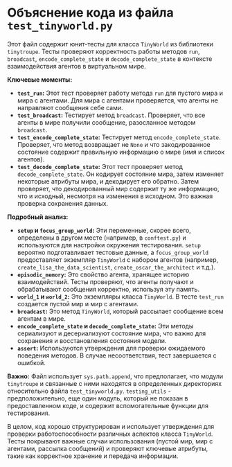 # Объяснение кода из файла `test_tinyworld.py`

Этот файл содержит юнит-тесты для класса `TinyWorld` из библиотеки `tinytroupe`.  Тесты проверяют корректность работы методов `run`, `broadcast`, `encode_complete_state` и `decode_complete_state` в контексте взаимодействия агентов в виртуальном мире.

**Ключевые моменты:**

* **`test_run`:** Этот тест проверяет работу метода `run` для пустого мира и мира с агентами. Для мира с агентами проверяется, что агенты не направляют сообщения себе сами.
* **`test_broadcast`:** Тестирует метод `broadcast`. Проверяет, что все агенты в мире получили сообщение, разосланное методом `broadcast`.
* **`test_encode_complete_state`:** Тестирует метод `encode_complete_state`. Проверяет, что метод возвращает не `None` и что закодированное состояние содержит правильную информацию о мире (имя и список агентов).
* **`test_decode_complete_state`:** Этот тест проверяет метод `decode_complete_state`. Он кодирует состояние мира, затем изменяет некоторые атрибуты мира, и декодирует его обратно.  Затем проверяет, что декодированный мир содержит ту же информацию, что и исходный, несмотря на изменения в исходном.  Это важная проверка сохранения данных.

**Подробный анализ:**

* **`setup` и `focus_group_world`:** Эти переменные, скорее всего, определены в другом месте (например, в `conftest.py`) и используются для настройки окружения тестирования. `setup` вероятно подготавливает тестовые данные, а `focus_group_world` предоставляет экземпляр `TinyWorld` с набором агентов (например,  `create_lisa_the_data_scientist`, `create_oscar_the_architect` и т.д.).
* **`episodic_memory`:**  Это свойство агента, хранящее историю взаимодействий. Тесты проверяют, что агенты получают и обрабатывают сообщения корректно, используя эту память.
* **`world_1` и `world_2`:** Это экземпляры класса `TinyWorld`. В тесте `test_run` создается пустой мир и мир с агентами.
* **`broadcast`:** Это метод `TinyWorld`, который рассылает сообщение всем агентам в мире.
* **`encode_complete_state` и `decode_complete_state`:** Эти методы сериализуют и десериализуют состояние мира, что важно для сохранения и восстановления состояния модели.
* **`assert`:** Используются утверждения для проверки ожидаемого поведения методов.  В случае несоответствия, тест завершается с ошибкой.

**Важно:** Файл использует `sys.path.append`, что предполагает, что модули `tinytroupe` и связанные с ними находятся в определенных директориях относительно файла `test_tinyworld.py`. `testing_utils` - предположительно, еще один модуль, который не показан в предоставленном коде, и содержит вспомогательные функции для тестирования.


В целом, код хорошо структурирован и использует утверждения для проверки работоспособности различных аспектов класса `TinyWorld`. Тесты покрывают важные случаи использования (пустой мир, мир с агентами, рассылка сообщений) и проверяют ключевые атрибуты, такие как корректное хранение и передача информации.